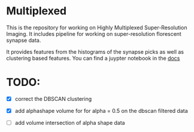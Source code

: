 # Multiplexed

This is the repository for working on Highly Multiplexed Super-Resolution Imaging. It includes pipeline for working on super-resolution florescent synapse data. 

It provides features from the histograms of the synapse picks as well as clustering based features. You can find a juypter notebook in the [docs](./docs/)


# TODO:

- [x] correct the DBSCAN clustering
- [x] add alphashape volume for for alpha = 0.5 on the dbscan filtered data
- [ ] add volume intersection of alpha shape data
  





